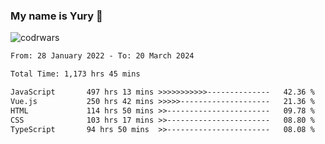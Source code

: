 ### My name is Yury 👋 
![codrwars](https://www.codewars.com/users/litury/badges/micro) 


<!--START_SECTION:waka-->

```txt
From: 28 January 2022 - To: 20 March 2024

Total Time: 1,173 hrs 45 mins

JavaScript       497 hrs 13 mins >>>>>>>>>>>--------------   42.36 %
Vue.js           250 hrs 42 mins >>>>>--------------------   21.36 %
HTML             114 hrs 50 mins >>-----------------------   09.78 %
CSS              103 hrs 17 mins >>-----------------------   08.80 %
TypeScript       94 hrs 50 mins  >>-----------------------   08.08 %
```

<!--END_SECTION:waka-->

